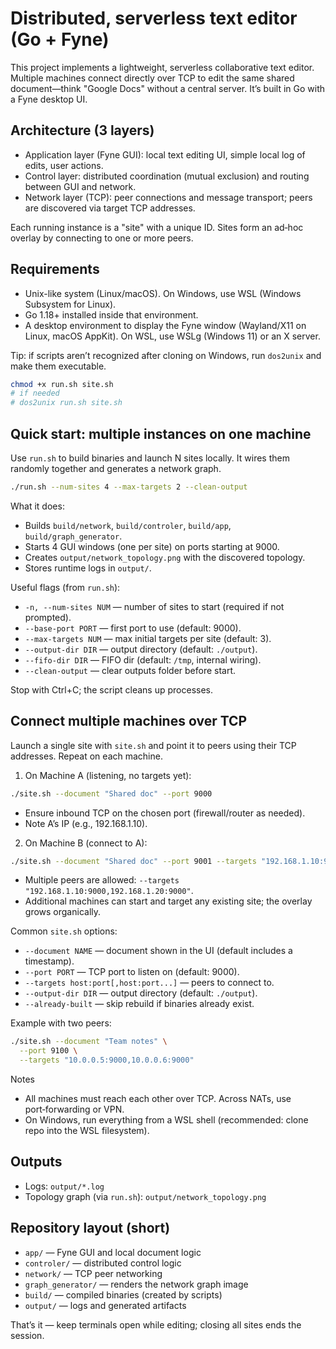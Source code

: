 # Distributed, serverless text editor (Go + Fyne)

This project implements a lightweight, serverless collaborative text editor. Multiple machines connect directly over TCP to edit the same shared document—think "Google Docs" without a central server. It’s built in Go with a Fyne desktop UI.

## Architecture (3 layers)
- Application layer (Fyne GUI): local text editing UI, simple local log of edits, user actions.
- Control layer: distributed coordination (mutual exclusion) and routing between GUI and network.
- Network layer (TCP): peer connections and message transport; peers are discovered via target TCP addresses.

Each running instance is a "site" with a unique ID. Sites form an ad‑hoc overlay by connecting to one or more peers.

## Requirements
- Unix-like system (Linux/macOS). On Windows, use WSL (Windows Subsystem for Linux).
- Go 1.18+ installed inside that environment.
- A desktop environment to display the Fyne window (Wayland/X11 on Linux, macOS AppKit). On WSL, use WSLg (Windows 11) or an X server.

Tip: if scripts aren’t recognized after cloning on Windows, run `dos2unix` and make them executable.

```bash
chmod +x run.sh site.sh
# if needed
# dos2unix run.sh site.sh
```

## Quick start: multiple instances on one machine
Use `run.sh` to build binaries and launch N sites locally. It wires them randomly together and generates a network graph.

```bash
./run.sh --num-sites 4 --max-targets 2 --clean-output
```

What it does:
- Builds `build/network`, `build/controler`, `build/app`, `build/graph_generator`.
- Starts 4 GUI windows (one per site) on ports starting at 9000.
- Creates `output/network_topology.png` with the discovered topology.
- Stores runtime logs in `output/`.

Useful flags (from `run.sh`):
- `-n, --num-sites NUM` — number of sites to start (required if not prompted).
- `--base-port PORT` — first port to use (default: 9000).
- `--max-targets NUM` — max initial targets per site (default: 3).
- `--output-dir DIR` — output directory (default: `./output`).
- `--fifo-dir DIR` — FIFO dir (default: `/tmp`, internal wiring).
- `--clean-output` — clear outputs folder before start.

Stop with Ctrl+C; the script cleans up processes.

## Connect multiple machines over TCP
Launch a single site with `site.sh` and point it to peers using their TCP addresses. Repeat on each machine.

1) On Machine A (listening, no targets yet):
```bash
./site.sh --document "Shared doc" --port 9000
```
- Ensure inbound TCP on the chosen port (firewall/router as needed).
- Note A’s IP (e.g., 192.168.1.10).

2) On Machine B (connect to A):
```bash
./site.sh --document "Shared doc" --port 9001 --targets "192.168.1.10:9000"
```
- Multiple peers are allowed: `--targets "192.168.1.10:9000,192.168.1.20:9000"`.
- Additional machines can start and target any existing site; the overlay grows organically.

Common `site.sh` options:
- `--document NAME` — document shown in the UI (default includes a timestamp).
- `--port PORT` — TCP port to listen on (default: 9000).
- `--targets host:port[,host:port...]` — peers to connect to.
- `--output-dir DIR` — output directory (default: `./output`).
- `--already-built` — skip rebuild if binaries already exist.

Example with two peers:
```bash
./site.sh --document "Team notes" \
  --port 9100 \
  --targets "10.0.0.5:9000,10.0.0.6:9000"
```

Notes
- All machines must reach each other over TCP. Across NATs, use port‑forwarding or VPN.
- On Windows, run everything from a WSL shell (recommended: clone repo into the WSL filesystem).

## Outputs
- Logs: `output/*.log`
- Topology graph (via `run.sh`): `output/network_topology.png`

## Repository layout (short)
- `app/` — Fyne GUI and local document logic
- `controler/` — distributed control logic
- `network/` — TCP peer networking
- `graph_generator/` — renders the network graph image
- `build/` — compiled binaries (created by scripts)
- `output/` — logs and generated artifacts

That’s it — keep terminals open while editing; closing all sites ends the session.
